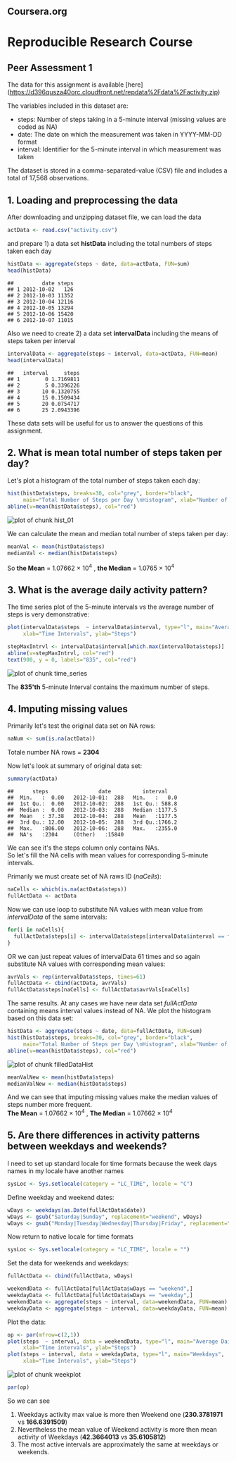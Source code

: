 ## Coursera.org 
# Reproducible Research Course   
## Peer Assessment 1



The data for this assignment is available [here] (https://d396qusza40orc.cloudfront.net/repdata%2Fdata%2Factivity.zip)

The variables included in this dataset are:

- steps: Number of steps taking in a 5-minute interval (missing values are coded as NA)
- date: The date on which the measurement was taken in YYYY-MM-DD format
- interval: Identifier for the 5-minute interval in which measurement was taken

The dataset is stored in a comma-separated-value (CSV) file and includes a total of 17,568 observations.


## 1. Loading and preprocessing the data

After downloading and unzipping dataset file, we can load the data

```r
actData <- read.csv("activity.csv")
```
and prepare 1) a data set **histData** including the total numbers of steps taken each day

```r
histData <- aggregate(steps ~ date, data=actData, FUN=sum)
head(histData)
```

```
##         date steps
## 1 2012-10-02   126
## 2 2012-10-03 11352
## 3 2012-10-04 12116
## 4 2012-10-05 13294
## 5 2012-10-06 15420
## 6 2012-10-07 11015
```
Also we need to create 2) a data set **intervalData** including the means of steps taken per interval

```r
intervalData <- aggregate(steps ~ interval, data=actData, FUN=mean)
head(intervalData)
```

```
##   interval     steps
## 1        0 1.7169811
## 2        5 0.3396226
## 3       10 0.1320755
## 4       15 0.1509434
## 5       20 0.0754717
## 6       25 2.0943396
```
These data sets will be useful for us to answer the questions of this assignment.

## 2. What is mean total number of steps taken per day?

Let's plot a histogram of the total number of steps taken each day:

```r
hist(histData$steps, breaks=30, col="grey", border="black", 
     main="Total Number of Steps per Day \nHistogram", xlab="Number of Steps")
abline(v=mean(histData$steps), col="red")
```

![plot of chunk hist_01](figure/hist_01-1.png) 

We can calculate the mean and median total number of steps taken per day:

```r
meanVal <- mean(histData$steps)
medianVal <- median(histData$steps)
```

So **the Mean** = 1.07662 &times; 10<sup>4</sup> , **the Median** = 1.0765 &times; 10<sup>4</sup>  


## 3. What is the average daily activity pattern?

The time series plot of the 5-minute intervals vs the average number of steps is very demonstrative:

```r
plot(intervalData$steps  ~ intervalData$interval, type="l", main="Average Daily Activity Pattern", 
     xlab="Time Intervals", ylab="Steps")

stepMaxIntrvl <- intervalData$interval[which.max(intervalData$steps)]
abline(v=stepMaxIntrvl, col="red")
text(900, y = 0, labels="835", col="red")
```

![plot of chunk time_series](figure/time_series-1.png) 

The **835'th** 5-minute Interval contains the maximum number of steps. 

## 4. Imputing missing values

Primarily let's test the original data set on NA rows:

```r
naNum <- sum(is.na(actData))
```
Totale number NA rows = **2304**

Now let's look at summary of original data set:

```r
summary(actData)
```

```
##      steps                date          interval     
##  Min.   :  0.00   2012-10-01:  288   Min.   :   0.0  
##  1st Qu.:  0.00   2012-10-02:  288   1st Qu.: 588.8  
##  Median :  0.00   2012-10-03:  288   Median :1177.5  
##  Mean   : 37.38   2012-10-04:  288   Mean   :1177.5  
##  3rd Qu.: 12.00   2012-10-05:  288   3rd Qu.:1766.2  
##  Max.   :806.00   2012-10-06:  288   Max.   :2355.0  
##  NA's   :2304     (Other)   :15840
```

We can see it's the steps column only contains NAs.  
So let's fill the NA cells with mean values for corresponding 5-minute intervals.  

Primarily we must create set of NA raws ID (*naCells*):  


```r
naCells <- which(is.na(actData$steps))
fullActData <- actData
```


Now we can use loop to substitute NA values with mean value from *intervalData* of the same intervals:

```r
for(i in naCells){
  fullActData$steps[i] <- intervalData$steps[intervalData$interval == fullActData$interval[i]]
}
```
OR we can just repeat values of intervalData 61 times and so again substitute NA values with corresponding mean values:

```r
avrVals <- rep(intervalData$steps, times=61)
fullActData <- cbind(actData, avrVals)
fullActData$steps[naCells] <- fullActData$avrVals[naCells]
```
The same results. At any cases we have new data set *fullActData* containing means interval values instead of NA.
We plot the histogram based on this data set: 

```r
histData <- aggregate(steps ~ date, data=fullActData, FUN=sum)
hist(histData$steps, breaks=30, col="grey", border="black", 
     main="Total Number of Steps per Day \nHistogram", xlab="Number of Steps")
abline(v=mean(histData$steps), col="red")
```

![plot of chunk filledDataHist](figure/filledDataHist-1.png) 

```r
meanValNew <- mean(histData$steps)
medianValNew <- median(histData$steps)
```

And we can see that imputing missing values make the median values of steps number more frequent.  
**The Mean** = 1.07662 &times; 10<sup>4</sup> , **The Median** = 1.07662 &times; 10<sup>4</sup>

## 5. Are there differences in activity patterns between weekdays and weekends?

I need to set up standard locale for time formats
because the week days names in my locale have another names

```r
sysLoc <- Sys.setlocale(category = "LC_TIME", locale = "C")
```

Define weekday and weekend dates:


```r
wDays <- weekdays(as.Date(fullActData$date))
wDays <- gsub("Saturday|Sunday", replacement="weekend", wDays)
wDays <- gsub("Monday|Tuesday|Wednesday|Thursday|Friday", replacement="weekday", wDays)
```

Now return to native locale for time formats


```r
sysLoc <- Sys.setlocale(category = "LC_TIME", locale = "")
```

Set the data for weekends and weekdays:


```r
fullActData <- cbind(fullActData, wDays)

weekendData <- fullActData[fullActData$wDays == "weekend",]
weekdayData <- fullActData[fullActData$wDays == "weekday",]
weekendData <- aggregate(steps ~ interval, data=weekendData, FUN=mean)
weekdayData <- aggregate(steps ~ interval, data=weekdayData, FUN=mean)
```

Plot the data:

```r
op <- par(mfrow=c(2,1))
plot(steps  ~ interval, data = weekendData, type="l", main="Average Daily Activity Pattern\n Weekends", 
     xlab="Time intervals", ylab="Steps")
plot(steps ~ interval, data = weekdayData, type="l", main="Weekdays", 
     xlab="Time Intervals", ylab="Steps")
```

![plot of chunk weekplot](figure/weekplot-1.png) 

```r
par(op)
```

So we can see  
1. Weekdays activity max value is more then Weekend one (**230.3781971** vs **166.6391509**)  
2. Nevertheless the mean value of Weekend activity is more then mean activity of Weekdays (**42.3664013** vs **35.6105812**)  
3. The most active intervals are approximately the same at weekdays or weekends. 

